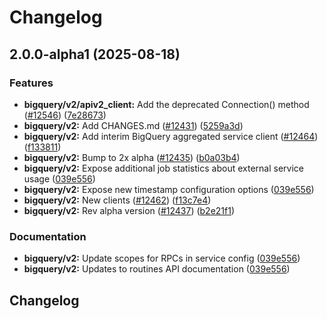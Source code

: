 # Changelog

## 2.0.0-alpha1 (2025-08-18)


### Features

* **bigquery/v2/apiv2_client:** Add the deprecated Connection() method ([#12546](https://github.com/googleapis/google-cloud-go/issues/12546)) ([7e28673](https://github.com/googleapis/google-cloud-go/commit/7e28673c9827527adbc964fe4741ee28ce5965e5))
* **bigquery/v2:** Add CHANGES.md ([#12431](https://github.com/googleapis/google-cloud-go/issues/12431)) ([5259a3d](https://github.com/googleapis/google-cloud-go/commit/5259a3db180b701515d380afa91848d540cfa654))
* **bigquery/v2:** Add interim BigQuery aggregated service client ([#12464](https://github.com/googleapis/google-cloud-go/issues/12464)) ([f133811](https://github.com/googleapis/google-cloud-go/commit/f1338111e54e0f06f19c21af9d9fff9684c16bb2))
* **bigquery/v2:** Bump to 2x alpha ([#12435](https://github.com/googleapis/google-cloud-go/issues/12435)) ([b0a03b4](https://github.com/googleapis/google-cloud-go/commit/b0a03b454b4dcc7d52cd0d054226d6ba0ed2e864))
* **bigquery/v2:** Expose additional job statistics about external service usage ([039e556](https://github.com/googleapis/google-cloud-go/commit/039e55642132b5fa28b4b6645f4b29a06b5ad032))
* **bigquery/v2:** Expose new timestamp configuration options ([039e556](https://github.com/googleapis/google-cloud-go/commit/039e55642132b5fa28b4b6645f4b29a06b5ad032))
* **bigquery/v2:** New clients ([#12462](https://github.com/googleapis/google-cloud-go/issues/12462)) ([f13c7e4](https://github.com/googleapis/google-cloud-go/commit/f13c7e46d86fd902582aec5ff2a48f3186c04974))
* **bigquery/v2:** Rev alpha version ([#12437](https://github.com/googleapis/google-cloud-go/issues/12437)) ([b2e21f1](https://github.com/googleapis/google-cloud-go/commit/b2e21f11062ed4e31a2c85e08afc84db6a74cb94))


### Documentation

* **bigquery/v2:** Update scopes for RPCs in service config ([039e556](https://github.com/googleapis/google-cloud-go/commit/039e55642132b5fa28b4b6645f4b29a06b5ad032))
* **bigquery/v2:** Updates to routines API documentation ([039e556](https://github.com/googleapis/google-cloud-go/commit/039e55642132b5fa28b4b6645f4b29a06b5ad032))

## Changelog
